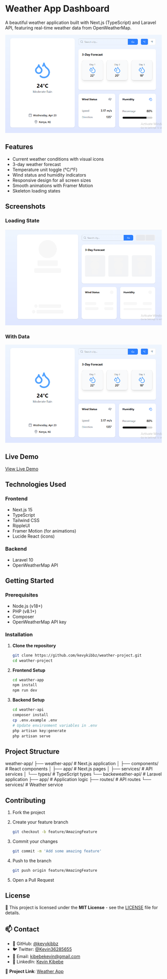 # Weather App Dashboard

A beautiful weather application built with Next.js (TypeScript) and Laravel API, featuring real-time weather data from OpenWeatherMap.

![App Screenshot](images/data.png)

## Features

- Current weather conditions with visual icons
- 3-day weather forecast
- Temperature unit toggle (°C/°F)
- Wind status and humidity indicators
- Responsive design for all screen sizes
- Smooth animations with Framer Motion
- Skeleton loading states

## Screenshots

### Loading State

![Loading State](images/loading.png)

### With Data

![With Data](images/data.png)

## Live Demo

[View Live Demo](https://weather-app-pink-five-41.vercel.app/)

## Technologies Used

### Frontend

- Next.js 15
- TypeScript
- Tailwind CSS
- RippleUI
- Framer Motion (for animations)
- Lucide React (icons)

### Backend

- Laravel 10
- OpenWeatherMap API

## Getting Started

### Prerequisites

- Node.js (v18+)
- PHP (v8.1+)
- Composer
- OpenWeatherMap API key

### Installation

1. **Clone the repository**

   ```bash
   git clone https://github.com/kevykibbz/weather-project.git
   cd weather-project
   ```

2. **Frontend Setup**

   ```bash
   cd weather-app
   npm install
   npm run dev
   ```

3. **Backend Setup**

   ```bash
   cd weather-api
   composer install
   cp .env.example .env
   # Update environment variables in .env
   php artisan key:generate
   php artisan serve
   ```

## Project Structure

weather-app/
├── weather-app/              # Next.js application
│   ├── components/           # React components
│   ├── app/                  # Next.js pages
│   ├── services/             # API services
│   └── types/                # TypeScript types
└── backeweather-api/                # Laravel application
    ├── app/                # Application logic
    ├── routes/             # API routes
    └── services/           # Weather service

## Contributing

1. Fork the project  
2. Create your feature branch  

   ```bash
   git checkout -b feature/AmazingFeature
   ```

3. Commit your changes

   ```bash
   git commit -m 'Add some amazing feature'
   ```

4. Push to the branch

   ```bash
   git push origin feature/AmazingFeature
   ```

5. Open a Pull Request

## License

📜 This project is licensed under the **MIT License** - see the [LICENSE](LICENSE) file for details.

## 📫 Contact

- 🐙 GitHub: [@kevykibbz](https://github.com/kevykibbz)  
- 🐦 Twitter: [@Kevin36285655](https://x.com/Kevin36285655)  
- 📧 Email: <kibebekevin@gmail.com>  
- 💼 LinkedIn: [Kevin Kibebe](https://www.linkedin.com/in/kevin-katenya-ge-114457168/)

🔗 **Project Link**: [Weather App](https://github.com/kevykibbz/weather%20project)